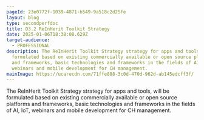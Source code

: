 ```yaml
---
pageId: 23e0772f-1039-4871-b549-9a518c2d25fe
layout: blog
type: secondperfdoc
title: D3.2 ReInHerit Toolkit Strategy
date: 2025-01-06T18:38:08.629Z
target-audience:
  - PROFESSIONAL
description: The ReInHerit Toolkit Strategy strategy for apps and tools, will be
  formulated based on existing commercially available or open source platforms
  and frameworks, basic technologies and frameworks in the fields of AI, IoT,
  webinars and mobile development for CH management.
mainImage: https://ucarecdn.com/71ffe888-3c0d-470d-962d-ab145edcff3f/
---
```

The ReInHerit Toolkit Strategy strategy for apps and tools, will be formulated based on existing commercially available or open source platforms and frameworks, basic technologies and frameworks in the fields of AI, IoT, webinars and mobile development for CH management.